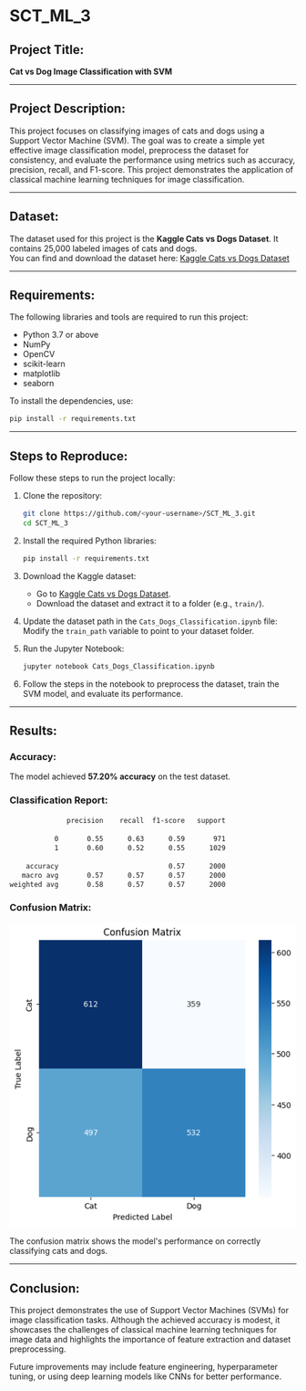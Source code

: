 # SCT_ML_3  

## Project Title:  
**Cat vs Dog Image Classification with SVM**

---

## Project Description:  
This project focuses on classifying images of cats and dogs using a Support Vector Machine (SVM). The goal was to create a simple yet effective image classification model, preprocess the dataset for consistency, and evaluate the performance using metrics such as accuracy, precision, recall, and F1-score. This project demonstrates the application of classical machine learning techniques for image classification.

---

## Dataset:  
The dataset used for this project is the **Kaggle Cats vs Dogs Dataset**. It contains 25,000 labeled images of cats and dogs.  
You can find and download the dataset here: [Kaggle Cats vs Dogs Dataset](https://www.kaggle.com/competitions/dogs-vs-cats)

---

## Requirements:  
The following libraries and tools are required to run this project:  
- Python 3.7 or above  
- NumPy  
- OpenCV  
- scikit-learn  
- matplotlib  
- seaborn  

To install the dependencies, use:  
```bash
pip install -r requirements.txt
```

---

## Steps to Reproduce:  
Follow these steps to run the project locally:  

1. Clone the repository:  
   ```bash
   git clone https://github.com/<your-username>/SCT_ML_3.git
   cd SCT_ML_3
   ```

2. Install the required Python libraries:  
   ```bash
   pip install -r requirements.txt
   ```

3. Download the Kaggle dataset:  
   - Go to [Kaggle Cats vs Dogs Dataset](https://www.kaggle.com/competitions/dogs-vs-cats).  
   - Download the dataset and extract it to a folder (e.g., `train/`).

4. Update the dataset path in the `Cats_Dogs_Classification.ipynb` file:  
   Modify the `train_path` variable to point to your dataset folder.  

5. Run the Jupyter Notebook:  
   ```bash
   jupyter notebook Cats_Dogs_Classification.ipynb
   ```

6. Follow the steps in the notebook to preprocess the dataset, train the SVM model, and evaluate its performance.

---

## Results:  

### **Accuracy**:  
The model achieved **57.20% accuracy** on the test dataset.

### **Classification Report:**  
```
              precision    recall  f1-score   support

           0       0.55      0.63      0.59       971
           1       0.60      0.52      0.55      1029

    accuracy                           0.57      2000
   macro avg       0.57      0.57      0.57      2000
weighted avg       0.58      0.57      0.57      2000
```

### **Confusion Matrix:**  
![Confusion Matrix](https://github.com/RajeevRayagada/SCT_ML_3/blob/main/Confusion_Matrix.png)

The confusion matrix shows the model's performance on correctly classifying cats and dogs.

---

## Conclusion:  
This project demonstrates the use of Support Vector Machines (SVMs) for image classification tasks. Although the achieved accuracy is modest, it showcases the challenges of classical machine learning techniques for image data and highlights the importance of feature extraction and dataset preprocessing.

Future improvements may include feature engineering, hyperparameter tuning, or using deep learning models like CNNs for better performance.
